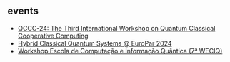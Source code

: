 ## events

* [QCCC-24: The Third International Workshop on Quantum Classical Cooperative Computing](https://qcccadmin.github.io/qccc/)
* [Hybrid Classical Quantum Systems @ EuroPar 2024](https://vindem.github.io/hcqs-workshop/)
* [Workshop Escola de Computação e Informação Quântica (7ª WECIQ)](https://www.cefet-rj.br/index.php/principal-7-weciq)
